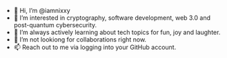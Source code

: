 - 👋 Hi, I’m @iamnixxy
- 👀 I’m interested in cryptography, software development, web 3.0 and post-quantum cybersecurity.
- 🌱 I’m always actively learning about tech topics for fun, joy and laughter.
- 💞️ I’m not lookiong for collaborations right now.
- 📫 Reach out to me via logging into your GitHub account.

<!---
nicholashozy/nicholashozy is a ✨ special ✨ repository because its `README.md` (this file) appears on your GitHub profile.
You can click the Preview link to take a look at your changes.
--->

